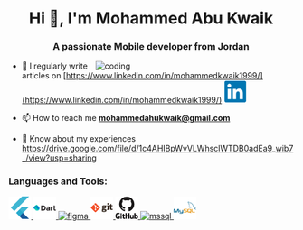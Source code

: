
<h1 align="center">Hi 👋, I'm Mohammed Abu Kwaik</h1>
<h3 align="center">A passionate Mobile developer from Jordan</h3>
<img align="right" alt="coding" width="350" src="https://media.tenor.com/NOYF3f82b_gAAAAC/programmer.gif">


- 📝 I regularly write articles on [https://www.linkedin.com/in/mohammedkwaik1999/](https://www.linkedin.com/in/mohammedkwaik1999/) <img src="https://github.com/devicons/devicon/blob/master/icons/linkedin/linkedin-original.svg" alt="linkedin" width="40" height="40"/>

- 📫 How to reach me **mohammedahukwaik@gmail.com**

- 📄 Know about my experiences https://drive.google.com/file/d/1c4AHIBpWvVLWhsclWTDB0adEa9_wib7_/view?usp=sharing


<h3 align="left">Languages and Tools:</h3>
<p align="left"> <a href="https://flutter.dev/" target="_blank" rel="noreferrer"> <img src="https://github.com/devicons/devicon/blob/master/icons/flutter/flutter-original.svg" alt="flutter" width="40" height="40"/> </a> <a href="https://dart.dev/" target="_blank" rel="noreferrer"> <img src="https://github.com/devicons/devicon/blob/master/icons/dart/dart-original-wordmark.svg" alt="dart" width="40" height="40"/> </a> <a href="https://www.figma.com/" target="_blank" rel="noreferrer"> <img src="https://www.vectorlogo.zone/logos/figma/figma-icon.svg" alt="figma" width="40" height="40"/> </a> <a href="https://git-scm.com/" target="_blank" rel="noreferrer"> <img src="https://github.com/devicons/devicon/blob/master/icons/git/git-original-wordmark.svg" alt="git" width="40" height="40"/> </a> <a href="https://github.com/" target="_blank" rel="noreferrer"> <img src="https://github.com/devicons/devicon/blob/master/icons/github/github-original-wordmark.svg" alt="git" width="40" height="40"/> </a> <a href="https://www.microsoft.com/en-us/sql-server" target="_blank" rel="noreferrer"> <img src="https://www.svgrepo.com/show/303229/microsoft-sql-server-logo.svg" alt="mssql" width="40" height="40"/> </a> <a href="https://www.mysql.com/" target="_blank" rel="noreferrer"> <img src="https://raw.githubusercontent.com/devicons/devicon/master/icons/mysql/mysql-original-wordmark.svg" alt="mysql" width="40" height="40"/> </a> </p>

